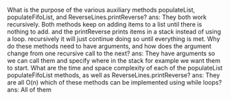 What is the purpose of the various auxiliary methods populateList, populateFifoList, and ReverseLines.printReverse?
ans: They both work recursively. Both methods keep on adding items to a list until there is nothing to add. and the printReverse prints items in a stack instead of using a loop. recursively it will just continue doing so until everything is met.
Why do these methods need to have arguments, and how does the argument change from one recursive call to the next?
ans: They have arguments so we can call them and specify where in the stack for example we want them to start. 
What are the time and space complexity of each of the populateList populateFifoList methods, as well as ReverseLines.printReverse?
ans: They are all O(n)
which of these methods can be implemented using while loops?
ans: All of them